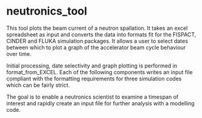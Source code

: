 # neutronics_tool

This tool plots the beam current of a neutron spallation. It takes an excel spreadsheet as input and converts the data into formats fit for the FISPACT, CINDER and FLUKA simulation packages.
It allows a user to select dates between which to plot a graph of the accelerator beam cycle behaviour over time. 

Initial processing, date selectivity and graph plotting is performed in format_from_EXCEL. Each of the following components writes an input file compliant with the formatting requirements for three simulation codes which can be fairly strict. 

The goal is to enable a neutronics scientist to examine a timespan of interest and rapidly create an input file for further analysis with a modelling code. 
